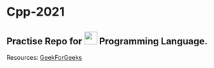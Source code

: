 # Cpp-2021 


## Practise Repo for <img height="30" src="https://raw.githubusercontent.com/isocpp/logos/master/cpp_logo.png"> Programming Language.

Resources: [GeekForGeeks](https://www.geeksforgeeks.org)
